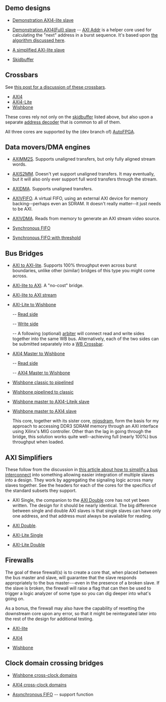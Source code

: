 ## Demo designs

- [Demonstration AXI4-lite slave](demoaxi.v)
- [Demonstration AXI4(Full) slave](demofull.v)
  -- [AXI Addr](axi_addr.v) is a helper core used for calculating the "next" address in a burst sequence.  It's based upon [the algorithm discussed here](https://zipcpu.com/blog/2019/04/27/axi-addr.html).
- [A simplified AXI-lite slave](easyaxil.v)

- [Skidbuffer](skidbuffer.v)

## Crossbars

See [this post for a discussion of these
crossbars](https://zipcpu.com/blog/2019/07/17/crossbars.html).

- [AXI4](axixbar.v)
- [AXI4-Lite](axilxbar.v)
- [Wishbone](wbxbar.v)

These cores rely not only on the [skidbuffer](skidbuffer.v) listed above, but
also upon a separate [address decoder](addrdecode.v) that is common to all of
them.

All three cores are supported by the (dev branch of)
[AutoFPGA](https://github.com/ZipCPU/autofpga).

## Data movers/DMA engines

- [AXIMM2S](aximm2s.v).  Supports unaligned transfers, but only fully aligned
  stream words.
- [AXIS2MM](axis2mm.v).  Doesn't yet support unaligned transfers.  It may
  eventually, but it will also only ever support full word transfers
  through the stream.
- [AXIDMA](axidma.v).  Supports unaligned transfers.
- [AXIVFIFO](axivfifo.v).  A virtual FIFO, using an external AXI device for
  memory backing--perhaps even an SDRAM.  It doesn't really matter--it just
  needs to be AXI.
- [AXIVDMA](axivdma.v).  Reads from memory to generate an AXI stream video
  source.

- [Synchronous FIFO](sfifo.v)
- [Synchronous FIFO with threshold](sfifothresh.v)

## Bus Bridges

- [AXI to AXI-lite](axi2axilite.v).  Supports 100% throughput even across burst
  boundaries, unlike other (similar) bridges of this type you might come across.

- [AXI-lite to AXI](axilite2axi.v).  A "no-cost" bridge.

- [AXI-lite to AXI stream](axil2axis.v)

- [AXI-Lite to Wishbone](axlite2wbsp.v)

  -- [Read side](axilrd2wbsp.v)

  -- [Write side](axilwr2wbsp.v)

  -- A following (optional) [arbiter](wbarbiter.v) will connect read and write sides together into the same WB bus.  Alternatively, each of the two sides can be submitted separately into a [WB Crossbar](wbxbar.v).


- [AXI4 Master to Wishbone](axim2wbsp.v)

  -- [Read side](aximrd2wbsp.v)

  -- [AXI4 Master to Wishbone](aximwr2wbsp.v)

- [Wishbone classic to pipelined](wbc2pipeline.v)

- [Wishbone pipelined to classic](wbp2classic.v)

- [Wishbone master to AXI4-Litejk slave](wbm2axilite.v)

- [Wishbone master to AXI4 slave](wbm2axisp.v)

  This core, together with its sister core, [migsdram](migsdram.v), form the
  basis for my approach to accessing DDR3 SDRAM memory through an AXI
  interface using Xilinx's MIG controller.  Other than the lag in going
  through the bridge, this solution works quite well--achieving full (nearly
  100%) bus throughput when loaded.

## AXI Simplifiers

These follow from the discussion in [this article about how to simplify
a bus interconnect](https://zipcpu.com/zipcpu/2019/08/30/subbus.html) into
something allowing easier integration of multiple slaves into a design.  They
work by aggregating the signaling logic across many slaves together.  See the
headers for each of the cores for the specifics of the standard subsets
they support.

- AXI Single, the companion to the [AXI Double](axidouble.v) core has not yet
  been written.  The design for it should be nearly identical.  The big
  difference between single and double AXI slaves is that single slaves can have
  only one address, and that address must always be available for reading.

- [AXI Double](axidouble.v).

- [AXI-Lite Single](axilsingle.v)

- [AXI-Lite Double](axildouble.v)

## Firewalls

The goal of these firewall(s) is to create a core that, when placed between the
bus master and slave, will guarantee that the slave responds appropriately to
the bus master---even in the presence of a broken slave.  If the slave is
broken, the firewall will raise a flag that can then be used to trigger a
logic analyzer of some type so you can dig deeper into what's going on.

As a bonus, the firewall may also have the capability of resetting the
downstream core upon any error, so that it might be reintegrated later into
the rest of the design for additional testing.

- [AXI-lite](axilsafety.v)

- [AXI4](axisafety.v)

- [Wishbone](wbsafety.v)

## Clock domain crossing bridges

- [Wishbone cross-clock domains](wbxclk.v)

- [AXI4 cross-clock domains](axixclk.v)

- [Asynchronous FIFO](afifo.v) -- support function
